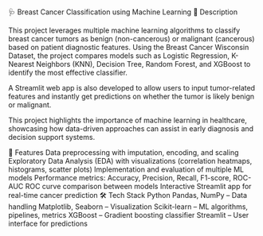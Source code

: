 🩺 Breast Cancer Classification using Machine Learning
📌 Description

This project leverages multiple machine learning algorithms to classify breast cancer tumors as benign (non-cancerous) or malignant (cancerous) based on patient diagnostic features. Using the Breast Cancer Wisconsin Dataset, the project compares models such as Logistic Regression, K-Nearest Neighbors (KNN), Decision Tree, Random Forest, and XGBoost to identify the most effective classifier.

A Streamlit web app is also developed to allow users to input tumor-related features and instantly get predictions on whether the tumor is likely benign or malignant.

This project highlights the importance of machine learning in healthcare, showcasing how data-driven approaches can assist in early diagnosis and decision support systems.

🚀 Features
Data preprocessing with imputation, encoding, and scaling
Exploratory Data Analysis (EDA) with visualizations (correlation heatmaps, histograms, scatter plots)
Implementation and evaluation of multiple ML models
Performance metrics: Accuracy, Precision, Recall, F1-score, ROC-AUC
ROC curve comparison between models
Interactive Streamlit app for real-time cancer prediction
🛠️ Tech Stack
Python
Pandas, NumPy – Data handling
Matplotlib, Seaborn – Visualization
Scikit-learn – ML algorithms, pipelines, metrics
XGBoost – Gradient boosting classifier
Streamlit – User interface for predictions
